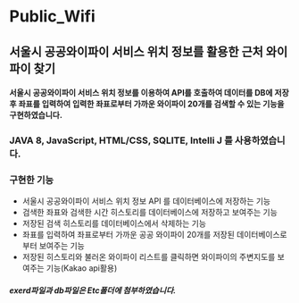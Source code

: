#  Public_Wifi
## 서울시 공공와이파이 서비스 위치 정보를 활용한 근처 와이파이 찾기

#### 서울시 공공와이파이 서비스 위치 정보를 이용하여 API를 호출하여 데이터를 DB에 저장 후 좌표를 입력하여 입력한 좌표로부터 가까운 와이파이 20개를 검색할 수 있는 기능을 구현하였습니다.

### JAVA 8, JavaScript, HTML/CSS, SQLITE, Intelli J 를 사용하였습니다. 

### 구현한 기능
- 서울시 공공와이파이 서비스 위치 정보 API 를 데이터베이스에 저장하는 기능
- 검색한 좌표와 검색한 시간 히스토리를 데이터베이스에 저장하고 보여주는 기능
- 저장된 검색 히스토리를 데이터베이스에서 삭제하는 기능
- 좌표를 입력하여 좌표로부터 가까운 공공 와이파이 20개를 저장된 데이터베이스로부터 보여주는 기능
- 저장된 히스토리와 불러온 와이파이 리스트를 클릭하면 와이파이의 주변지도를 보여주는 기능(Kakao api활용)

##### exerd파일과 db파일은 Etc폴더에 첨부하였습니다.
